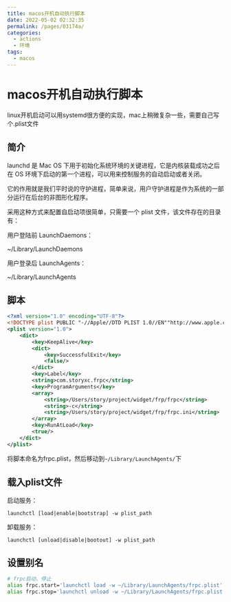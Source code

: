 ```yaml
---
title: macos开机自动执行脚本
date: 2022-05-02 02:32:35
permalink: /pages/03174a/
categories:
  - actions
  - 环境
tags:
  - macos
---
```


# macos开机自动执行脚本
linux开机启动可以用systemd很方便的实现，mac上稍微复杂一些，需要自己写个.plist文件



## 简介

launchd 是 Mac OS 下用于初始化系统环境的关键进程，它是内核装载成功之后在 OS 环境下启动的第一个进程，可以用来控制服务的自动启动或者关闭。

它的作用就是我们平时说的守护进程，简单来说，用户守护进程是作为系统的一部分运行在后台的非图形化程序。

采用这种方式来配置自启动项很简单，只需要一个 plist 文件，该文件存在的目录有：

用户登陆前 LaunchDaemons：

~/Library/LaunchDaemons

用户登录后 LaunchAgents：

~/Library/LaunchAgents

## 脚本
```xml
<?xml version="1.0" encoding="UTF-8"?>
<!DOCTYPE plist PUBLIC "-//Apple//DTD PLIST 1.0//EN""http://www.apple.com/DTDs/PropertyList-1.0.dtd">
<plist version="1.0">
    <dict>
        <key>KeepAlive</key>
        <dict>
            <key>SuccessfulExit</key>
            <false/>
        </dict>
        <key>Label</key>
        <string>com.storyxc.frpc</string>
        <key>ProgramArguments</key>
        <array>
            <string>/Users/story/project/widget/frp/frpc</string>
            <string>-c</string>
            <string>/Users/story/project/widget/frp/frpc.ini</string>
        </array>
        <key>RunAtLoad</key>
        <true/>
    </dict>
</plist>
```

将脚本命名为frpc.plist，然后移动到`~/Library/LaunchAgents/`下

## 载入plist文件

启动服务：

`launchctl [load|enable|bootstrap] -w plist_path`

卸载服务：

`launchctl [unload|disable|bootout] -w plist_path`

## 设置别名

```zsh
# frpc启动、停止
alias frpc.start='launchctl load -w ~/Library/LaunchAgents/frpc.plist'
alias frpc.stop='launchctl unload -w ~/Library/LaunchAgents/frpc.plist'
```

